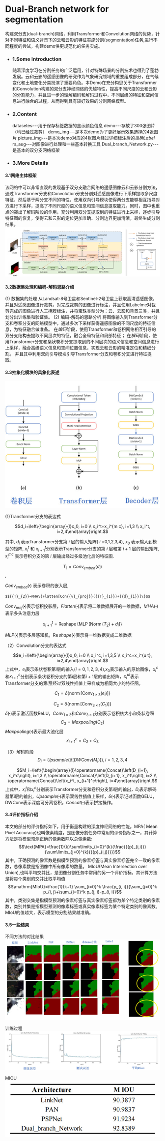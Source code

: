 # Dual-Branch network for segmentation
  构建双分支(dual-branch)网络，利用Transformer和Convolution网络的优势，针对不同特征和语义背景下的云和云影的特征实施分割(segmentation)任务,进行不同程度的尝试，构建demo供更规范化的任务实施。
- ### 1.Some Introduction    
  随着深度学习在分割任务的广泛运用，针对特殊场景的分割技术也得到了蓬勃发展。云和云影的遥感图像的研究作为气象研究领域的重要组成部分，在气候变化和土地变化分类扮演了重要角色。本Demo在充分构思关于Transformer和Convolution构建的双分支神经网络的优越特性，提高不同尺度的云和云影的分割能力，并且进一步的理解编码和解码过程中，不同层级的特征和空间信息进行融合的过程，从而得到具有较好效果的分割网络模型。

- ### 2.Content
  datasetes---用于保存标签数据的显示颜色信息
  demo---存放了300张图片（均已经过裁剪）
  demo_img---是本次demo为了更好展示效果选择的4张图片
  picture_img---是本次demo对应的4张图片经过详细标注后的$准确Label$
  rs_aug---对图像进行处理和一些基本转换工具
  Dual_branch_Network.py---是基本的双分支网络框架


- ### 3.More Details 
#### 3.1网络主体框架
该网络中可以非常直观的发现基于双分支融合网络的遥感图像云和云影分割方法，通过Transformer分支和Convolution分支分别对遥感图像进行下采样提取多尺度特征，然后基于两分支不同的特性，使用双向引导模块使得两分支能够相互指导对方进行下采样，提高了不同尺度的语义信息和空间信息提取能力。同时，图中也重点的突出了解码阶段的作用，充分利用双分支提取到的特征进行上采样，逐步引导特征图的恢复，使得云和云影的定位更加准确、分割边界更加清晰，最终生成分割结果。
![整体框架结构](pic1_Demo%E6%95%B4%E4%BD%93%E6%A1%86%E6%9E%B6%E5%9B%BE.jpg)

#### 3.2数据集处理和编码-解码思路介绍
(1) 数据集的处理
从Landsat-8号卫星和Sentinel-2号卫星上获取高清遥感图像，并且对遥感图像进行裁剪。对完成裁剪的图像进行标注，并且使用Labelme对裁剪完成的图像进行人工掩膜标注，并将宝珠类型分为：云、云影和背景三类，并且划分出训练集和验证集。
(2) 编码-解码的思路分析
将图像输入到Transformer分支和卷积分支的网络模型中，通过多次下采样获得遥感图像的不同尺度的特征信息，为特征融合做准备。
在$编码$阶段，使用Transformer和卷积网络相互引导的双分支结构去提取不同层次的特征，融合全局特征和局部特征；
在$解码$阶段，使用Transformer分支和条状卷积分支提取到的不同层次的语义信息和空间信息进行上采样，融合高级语义信息和空间位置信息，实现云和云影的精准定位和精细分割。
并且其中利用双向引导模块引导Transformer分支和卷积分支进行特征提取。

#### 3.3抽象化模块的具象化表述
![各层抽象化理解](pic2_%E5%90%84%E5%B1%82%E7%9A%84%E6%8A%BD%E8%B1%A1%E5%8C%96%E7%90%86%E8%A7%A3.jpg)


(1)Transformer分支的表达式

$$d_i=\left\{\begin{array}{l}x_0, i=0 \\ x_i^t+x_i^{m c}, i=1,3 \\ x_i^t, i=2,4\end{array}\right.$$

其中, ${d}_{i}$ 表示Transformer分支第 ${i}$ 层的输入矩阵( $i$ =0,1,2,3,4), ${x}_{0}$ 表示输入到模型的矩阵, $x_{i}^{t}$ 和 $x_{i+1}^{t}$分别表示Transformer分支的第 $i$ 层和第 $i+1$ 层的输出矩阵, $x_{i}^{mc}$ 表示卷积分支的第 $i$ 层输出经过多级池化后的特征图.

 $${{T}_{1}}=Con{{v}_{embed}}({{d}_{i}})$$ ,

 $Con{{v}_{embed}}(\centerdot )$ 表示卷积的嵌入层,

	$${{T}_{2}}=MHA\{Flatten[Con{{v}_{proj}}({{T}_{1}})+{{d}_{i}}]\}$$

$Con{{v}_{proj}}(\centerdot )$表示卷积投影层，$Flatten(\centerdot )$表示将二维数据展开的一维数据，$MHA(\centerdot )$表示多头注意力层

$$x_{i+1}^t=\operatorname{Reshape}\left\{\operatorname{MLP}\left[\operatorname{Norm}\left(T_2\right)+d_i\right]\right\}$$

$MLP(\centerdot)$表示多层感知机，$\operatorname{Re}shape(\centerdot )$表示将一维数据变成二维数据

（2）Convolution分支的表达式

$$e_i=\left\{\begin{array}{l}x_0, i=0 \\ x_i^c, i=1,3,5 \\ x_i^c+x_i^{u t}, i=2,4\end{array}\right.$$
上式中，${{e}_{i}}$表示条状卷积第$i$层的输入($i=0,1,2,3,4$),${{x}_{0}}$表示输入的原始图像，$x_{i}^{c}$和$x_{i+1}^{c}$分别表示条状卷积分支的第$i$层和第$i+1$层的输出矩阵，$x_{i}^{ut}$表示Transformer分支的第$i$层经过双线性插值上采样成为相同大小的特征图。

$$C_1=\delta\left\{\operatorname{norm}\left[\operatorname{Conv}_{1 \times 3}\left(e_i\right)\right]\right\}$$

$$C_2=\delta\left\{\operatorname{norm}\left[\operatorname{Conv}_{3 \times 1}\left(C_1\right)\right]\right\}$$
$\delta (\centerdot )$表示激活函数ReLU，$Con{{v}_{1\times 3}}$和$Con{{v}_{3\times 1}}$分别表示卷积核大小和条状卷积
	$${{C}_{3}}=Maxpooling({{C}_{2}})$$
$Maxpooling(\centerdot )$表示最大池化层
	$$x_{i+1}^{c}={{C}_{2}}+{{C}_{3}}$$

（3）解码阶段
$${{D}_{i}}=Upsample\{\delta [DWConv({{M}_{I}})]\},i=1,2,3,4$$

$$M_i=\left\{\begin{array}{l}\operatorname{Concat}\left(D_{i+1}, x_i^c\right), i=1,3 \\ \operatorname{Concat}\left(D_{i+1}, x_i^t\right), i=2 \\ \operatorname{Concat}\left(x_i^t, x_{i+1}^c\right), i=4\end{array}\right.$$
	上式中，$x_{i}^{t}$和$x_{i}^{c}$分别表示Transformer分支和卷积分支第i层的输出，${{D}_{i}}$表示解码器第i层的输出，$Upsample(\centerdot )$表示双线性插值上采样，$\delta (\centerdot )$表示记过函数GELU，DWConv表示深度可分离卷积，$Concat(\centerdot )$表示拼接操作。

#### 3.4评价指标介绍
本文的部分的评价指标如下，用于衡量构建的深度神经网络的性能。MPA( Mean Pixel Accuracy)也叫像素精度，是图像分割任务中常用的评价指标之一，其计算方法是将模型预测正确的像素数除以总像素数:
$$\text{MPA}=\frac{1}{k}\sum\limits_{i=0}^{k}{\frac{{{p}_{i,i}}}{\sum\limits_{j=0}^{k}{{{p}_{i,j}}}}}$$
其中，正确预测的像素数是指模型预测的像素标签与真实像素标签完全一致的像素数，总像素数是指图像中所有像素的数量。
MIoU(Mean Intersection over Union),也叫平均交并比，是图像分割任务中常用的另一个评价指标，其计算方法是将每个类别的交并比取平均值
$$\mathrm{MIoU}=\frac{1}{k+1} \sum_{i=0}^k \frac{p_{i, i}}{\sum_{j=0}^k p_{i, j}+\sum_{j=0}^k p_{j, i}-p_{i, i}}$$
其中，类别交集是指模型预测的像素标签与真实像素标签都为某个特定类别的像素数，类别并集是指模型预测的像素标签或真实像素标签为某个特定类别的像素数。MIoU的值越大，表示模型的分割结果越准确。

#### 3.5一些结果
不同方法的对比结果
![Alt text](result1.jpg)

训练过程
![Alt text](result2.jpg)

MIOU
![Alt text](result3_MIOU-1.jpg)








  
